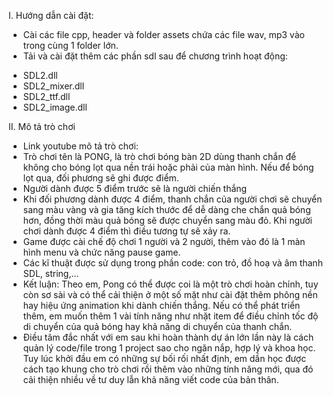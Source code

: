 I. Hướng dẫn cài đặt:
- Cài các file cpp, header và folder assets chứa các file wav, mp3 vào trong cùng 1 folder lớn.
- Tải và cài đặt thêm các phần sdl sau để chương trình hoạt động:
+ SDL2.dll
+ SDL2_mixer.dll
+ SDL2_ttf.dll
+ SDL2_image.dll

II. Mô tả trò chơi
- Link youtube mô tả trò chơi:
- Trò chơi tên là PONG, là trò chơi bóng bàn 2D dùng thanh chắn để không cho bóng lọt qua nền trái hoặc phải của màn hình. Nếu để bóng lọt qua, đối phương sẽ ghi được điểm.
- Người dành được 5 điểm trước sẽ là người chiến thắng
- Khi đối phương dành được 4 điểm, thanh chắn của người chơi sẽ chuyển sang màu vàng và gia tăng kích thước để dễ dàng che chắn quả bóng hơn, đồng thời màu quả bóng sẽ được chuyển sang màu đỏ. Khi người chơi dành được 4 điểm thì điều tương tự sẽ xảy ra.
- Game được cài chế độ chơi 1 người và 2 người, thêm vào đó là 1 màn hình menu và chức năng pause game.
- Các kĩ thuật được sử dụng trong phần code: con trỏ, đồ hoạ và âm thanh SDL, string,...
- Kết luận: Theo em, Pong có thể được coi là một trò chơi hoàn chỉnh, tuy còn sơ sài và có thể cải thiện ở một số mặt như cài đặt thêm phông nền hay hiệu ứng animation khi dành chiến thắng. Nếu có thể phát triển thêm, em muốn thêm 1 vài tính năng như nhặt item để điều chỉnh tốc độ di chuyển của quả bóng hay khả năng di chuyển của thanh chắn. 
- Điều tâm đắc nhất với em sau khi hoàn thành dự án lớn lần này là cách quản lý code/file trong 1 project sao cho ngăn nắp, hợp lý và khoa học. Tuy lúc khởi đầu em có những sự bối rối nhất định, em dần học được cách tạo khung cho trò chơi rồi thêm vào những tính năng mới, qua đó cải thiện nhiều về tư duy lẫn khả năng viết code của bản thân. 
